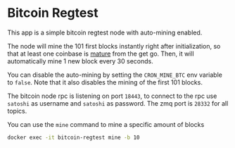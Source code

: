 # Bitcoin Regtest

This app is a simple bitcoin regtest node with auto-mining enabled.

The node will mine the 101 first blocks instantly right after initialization, so that at least one coinbase is [mature](https://bitcoin.stackexchange.com/questions/1991/what-is-the-block-maturation-time) from the get go. Then, it will automatically mine 1 new block every 30 seconds.

You can disable the auto-mining by setting the `CRON_MINE_BTC` env variable to `false`. Note that it also disables the mining of the first 101 blocks.

The bitcoin node rpc is listening on port `18443`, to connect to the rpc use `satoshi` as username and `satoshi` as password.
The zmq port is `28332` for all topics.

You can use the `mine` command to mine a specific amount of blocks

```bash
docker exec -it bitcoin-regtest mine -b 10
```
